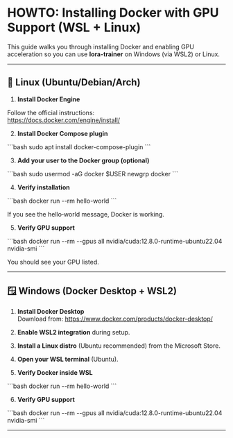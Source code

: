# HOWTO: Installing Docker with GPU Support (WSL + Linux)

This guide walks you through installing Docker and enabling GPU acceleration so you can use **lora-trainer** on Windows (via WSL2) or Linux.

---

## 🐧 Linux (Ubuntu/Debian/Arch)

1. **Install Docker Engine**

Follow the official instructions:  
https://docs.docker.com/engine/install/

2. **Install Docker Compose plugin**

\`\`\`bash
sudo apt install docker-compose-plugin
\`\`\`

3. **Add your user to the Docker group (optional)**

\`\`\`bash
sudo usermod -aG docker $USER
newgrp docker
\`\`\`

4. **Verify installation**

\`\`\`bash
docker run --rm hello-world
\`\`\`

If you see the hello‑world message, Docker is working.

5. **Verify GPU support**

\`\`\`bash
docker run --rm --gpus all nvidia/cuda:12.8.0-runtime-ubuntu22.04 nvidia-smi
\`\`\`

You should see your GPU listed.

---

## 🪟 Windows (Docker Desktop + WSL2)

1. **Install Docker Desktop**  
   Download from: https://www.docker.com/products/docker-desktop/

2. **Enable WSL2 integration** during setup.

3. **Install a Linux distro** (Ubuntu recommended) from the Microsoft Store.

4. **Open your WSL terminal** (Ubuntu).

5. **Verify Docker inside WSL**

\`\`\`bash
docker run --rm hello-world
\`\`\`

6. **Verify GPU support**

\`\`\`bash
docker run --rm --gpus all nvidia/cuda:12.8.0-runtime-ubuntu22.04 nvidia-smi
\`\`\`

---

